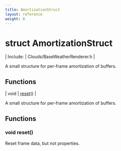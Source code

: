 ```yaml
---
title: AmortizationStruct
layout: reference
weight: 0
---
```

struct AmortizationStruct
===

| Include: | Clouds/BaseWeatherRenderer.h |

A small structure for per-frame amortization of buffers.
  


Functions
---

| void | [reset](#reset)() |

A small structure for per-frame amortization of buffers.
  


Functions
---

### <a name="reset"/>void reset()
Reset frame data, but not properties.
